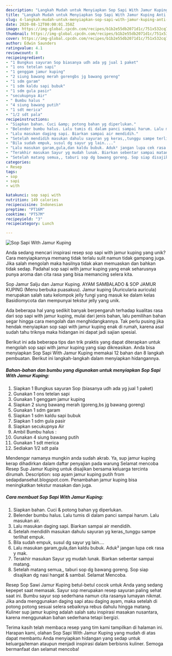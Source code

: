 ```yaml
---
description: "Langkah Mudah untuk Menyiapkan Sop Sapi With Jamur Kuping Anti Gagal"
title: "Langkah Mudah untuk Menyiapkan Sop Sapi With Jamur Kuping Anti Gagal"
slug: 4-langkah-mudah-untuk-menyiapkan-sop-sapi-with-jamur-kuping-anti-gagal
date: 2020-08-12T00:00:01.358Z
image: https://img-global.cpcdn.com/recipes/b1b2e55db2071d1c/751x532cq70/sop-sapi-with-jamur-kuping-foto-resep-utama.jpg
thumbnail: https://img-global.cpcdn.com/recipes/b1b2e55db2071d1c/751x532cq70/sop-sapi-with-jamur-kuping-foto-resep-utama.jpg
cover: https://img-global.cpcdn.com/recipes/b1b2e55db2071d1c/751x532cq70/sop-sapi-with-jamur-kuping-foto-resep-utama.jpg
author: Edwin Saunders
ratingvalue: 4.1
reviewcount: 8
recipeingredient:
- "1 Bungkus sayuran Sop biasanya udh ada yg jual 1 paket"
- "1 ons tetelan sapi"
- "1 genggam jamur kuping"
- "2 siung bawang merah gorengbs jg bawang goreng"
- "1 sdm garam"
- "1 sdm kaldu sapi bubuk"
- "1 sdm gula pasir"
- "secukupnya Air"
- " Bumbu halus "
- "4 siung bawang putih"
- "1 sdt merica"
- "1/2 sdt pala"
recipeinstructions:
- "Siapkan bahan. Cuci &amp; potong bahan yg diperlukan."
- "Belender bumbu halus. Lalu tumis di dalam panci sampai harum. Lalu masukan air."
- "Lalu masukan daging sapi. Biarkan sampai air mendidih."
- "Setelah mendidih masukan dahulu sayuran yg keras,,tunggu sampe terlihat empuk."
- "Bila sudah empuk, susul dg sayur yg lain...."
- "Lalu masukan garam,gula,dan kaldu bubuk. Aduk² jangan lupa cek rasa y mak."
- "Terakhir masukan Sayur yg mudah lunak. Biarkan sebentar sampai matang."
- "Setelah matang semua,, taburi sop dg bawang goreng. Sop siap disajikan dg nasi hangat &amp; sambal. Selamat Mencoba."
categories:
- Resep
tags:
- sop
- sapi
- with

katakunci: sop sapi with 
nutrition: 149 calories
recipecuisine: Indonesian
preptime: "PT16M"
cooktime: "PT57M"
recipeyield: "3"
recipecategory: Lunch

---
```



![Sop Sapi With Jamur Kuping](https://img-global.cpcdn.com/recipes/b1b2e55db2071d1c/751x532cq70/sop-sapi-with-jamur-kuping-foto-resep-utama.jpg)

Anda sedang mencari inspirasi resep sop sapi with jamur kuping yang unik? Cara menyiapkannya memang tidak terlalu sulit namun tidak gampang juga. Jika salah mengolah maka hasilnya tidak akan memuaskan dan bahkan tidak sedap. Padahal sop sapi with jamur kuping yang enak seharusnya punya aroma dan cita rasa yang bisa memancing selera kita.

Sop Jamur Salju dan Jamur Kuping. AYAM SAMBALADO &amp; SOP JAMUR KUPING (Menu berbuka puasakuu). Jamur kuping (Auricularia auricula) merupakan salah satu kelompok jelly fungi yang masuk ke dalam kelas Basidiomycota dan mempunyai tekstur jelly yang unik.

Ada beberapa hal yang sedikit banyak berpengaruh terhadap kualitas rasa dari sop sapi with jamur kuping, mulai dari jenis bahan, lalu pemilihan bahan segar hingga cara mengolah dan menghidangkannya. Tak perlu pusing jika hendak menyiapkan sop sapi with jamur kuping enak di rumah, karena asal sudah tahu triknya maka hidangan ini dapat jadi sajian spesial.


Berikut ini ada beberapa tips dan trik praktis yang dapat diterapkan untuk mengolah sop sapi with jamur kuping yang siap dikreasikan. Anda bisa menyiapkan Sop Sapi With Jamur Kuping memakai 12 bahan dan 8 langkah pembuatan. Berikut ini langkah-langkah dalam menyiapkan hidangannya.

<!--inarticleads1-->

##### Bahan-bahan dan bumbu yang digunakan untuk menyiapkan Sop Sapi With Jamur Kuping:

1. Siapkan 1 Bungkus sayuran Sop (biasanya udh ada yg jual 1 paket)
1. Gunakan 1 ons tetelan sapi
1. Gunakan 1 genggam jamur kuping
1. Siapkan 2 siung bawang merah (goreng,bs jg bawang goreng)
1. Gunakan 1 sdm garam
1. Siapkan 1 sdm kaldu sapi bubuk
1. Siapkan 1 sdm gula pasir
1. Siapkan secukupnya Air
1. Ambil  Bumbu halus :
1. Gunakan 4 siung bawang putih
1. Gunakan 1 sdt merica
1. Sediakan 1/2 sdt pala


Mendengar namanya mungkin anda sudah akrab. Ya, sup jamur kuping kerap dihadirkan dalam daftar penyajian pada warung Selamat mencoba Resep Sup Jamur Kuping untuk disajikan bersama keluarga tercinta dirumah. Description: sop ayam jamur kuping putih from sedapdansehat.blogspot.com. Penambahan jamur kuping bisa meningkatkan tekstur masakan dan juga. 

<!--inarticleads2-->

##### Cara membuat Sop Sapi With Jamur Kuping:

1. Siapkan bahan. Cuci &amp; potong bahan yg diperlukan.
1. Belender bumbu halus. Lalu tumis di dalam panci sampai harum. Lalu masukan air.
1. Lalu masukan daging sapi. Biarkan sampai air mendidih.
1. Setelah mendidih masukan dahulu sayuran yg keras,,tunggu sampe terlihat empuk.
1. Bila sudah empuk, susul dg sayur yg lain....
1. Lalu masukan garam,gula,dan kaldu bubuk. Aduk² jangan lupa cek rasa y mak.
1. Terakhir masukan Sayur yg mudah lunak. Biarkan sebentar sampai matang.
1. Setelah matang semua,, taburi sop dg bawang goreng. Sop siap disajikan dg nasi hangat &amp; sambal. Selamat Mencoba.


Resep Sop Sawi Jamur Kuping betul-betul cocok untuk Anda yang sedang kepepet saat memasak. Sayur sop merupakan resep sayuran paling sehat saat ini. Bumbu sayur sop sederhana namun cita rasanya lumayan nikmat. Jika anda menggunakan daging sapi atau daging ayam, maka setelah di potong potong sesuai selera sebaiknya rebus dahulu hingga matang. Kuliner sup jamur kuping adalah salah satu inspirasi masakan nusantara, karena menggunakan bahan sederhana tetapi bergizi. 

Terima kasih telah membaca resep yang tim kami tampilkan di halaman ini. Harapan kami, olahan Sop Sapi With Jamur Kuping yang mudah di atas dapat membantu Anda menyiapkan hidangan yang sedap untuk keluarga/teman ataupun menjadi inspirasi dalam berbisnis kuliner. Semoga bermanfaat dan selamat mencoba!
